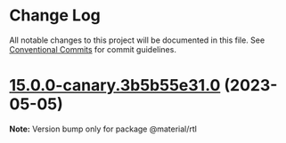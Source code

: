 # Change Log

All notable changes to this project will be documented in this file.
See [Conventional Commits](https://conventionalcommits.org) for commit guidelines.

# [15.0.0-canary.3b5b55e31.0](https://github.com/material-components/material-components-web/compare/v14.0.0...v15.0.0-canary.3b5b55e31.0) (2023-05-05)

**Note:** Version bump only for package @material/rtl
